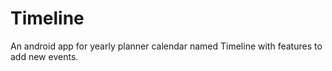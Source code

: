 # Timeline
An android app for yearly planner calendar named Timeline with features to add new events.
